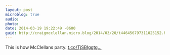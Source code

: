 ```yaml
---
layout: post
microblog: true
audio: 
photo: 
date: 2014-03-19 19:22:49 -0600
guid: http://craigmcclellan.micro.blog/2014/03/20/t446456797311025152.html
---
```

This is how McClellans party. [t.co/TjSBIggtg...](http://t.co/TjSBIggtg4)
